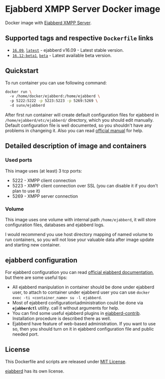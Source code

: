 # Ejabberd XMPP Server Docker image
Docker image with [Ejabberd XMPP Server](https://www.ejabberd.im/).

## Supported tags and respective `Dockerfile` links

* [`16.09`](https://github.com/VGoshev/ejabberd-docker/blob/16.09/docker/Dockerfile), [`latest`](https://github.com/VGoshev/ejabberd-docker/blob/master/docker/Dockerfile) - ejabberd v16.09 - Latest stable version.
* [`16.12-beta1`](https://github.com/VGoshev/ejabberd-docker/blob/16.12-beta1/docker/Dockerfile), [`beta`](https://github.com/VGoshev/ejabberd-docker/blob/beta/docker/Dockerfile) - Latest available beta version.

## Quickstart

To run container you can use following command:
```bash
docker run \  
  -v /home/docker/ejabberd:/home/ejabberd \  
  -p 5222:5222 -p 5223:5223 -p 5269:5269 \  
  -d sunx/ejabberd
```

After first run container will create default configuration files for ejabberd in `/home/ejabberd/etc/ejabberd/` directory, which you should edit manually. Default configuration file is well documented, so you shouldn't have any problems in changeing it. Also you can read [official manual](https://docs.ejabberd.im/admin/configuration/) for help.

## Detailed description of image and containers

### Used ports

This image uses (at least) 3 tcp ports:
* 5222 - XMPP client connection
* 5223 - XMPP client connection over SSL (you can disable it if you don't plan to use it)
* 5269 - XMPP server connection

### Volume
This image uses one volume with internal path `/home/ejabberd`, it will store configuration files, databases and ejabberd logs.

I would recommend you use host directory mapping of named volume to run containers, so you will not lose your valuable data after image update and starting new container.

## ejabberd configuration

For ejabberd configuration you can read [official ejabberd documentation](https://docs.ejabberd.im/), but there are some useful tips:
* All ejabberd manipulation in container should be done under ejabberd user, to attach to container under ejabberd user you can use `docker exec -ti <container_name> su -l ejabberd`.
* Most of ejabberd configuration\administration could be done via **`ejabberdctl`** utility. call it without arguments for help.
* You can find some useful ejabberd plugins in [ejabberd-contrib](https://github.com/processone/ejabberd-contrib). Installation procedure is described there as well.
* Ejabberd have feature of web-based administration. If you want to use so, then you should turn on it in ejabberd configuration file and public needed port.

## License

This Dockerfile and scripts are released under [MIT License](https://github.com/VGoshev/ejabberd-docker/blob/master/LICENSE).

[ejabberd](https://github.com/processone/ejabberd/blob/master/COPYING) has its own license.
